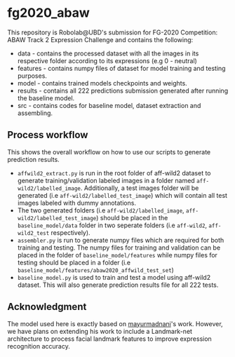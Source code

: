 # fg2020_abaw
This repository is Robolab@UBD's submission for FG-2020 Competition: ABAW Track 2 Expression Challenge and contains the following:

* data - contains the processed dataset with all the images in its respective folder according to its expressions (e.g 0 - neutral)
* features - contains numpy files of dataset for model training and testing purposes.
* model - contains trained models checkpoints and weights.
* results - contains all 222 predictions submission generated after running the baseline model.
* src - contains codes for baseline model, dataset extraction and assembling.

## Process workflow
This shows the overall workflow on how to use our scripts to generate prediction results.

* `affwild2_extract.py` is run in the root folder of aff-wild2 dataset to generate training/validation labeled images in a folder named `aff-wild2/labelled_image`. Additionally, a test images folder will be generated (i.e `aff-wild2/labelled_test_image`) which will contain all test images labeled with dummy annotations.
* The two generated folders (i.e `aff-wild2/labelled_image`, `aff-wild2/labelled_test_image`) should be placed in the `baseline_model/data` folder in two seperate folders (i.e `aff-wild2`, `aff-wild2_test` respectively).
* `assembler.py` is run to generate numpy files which are required for both training and testing. The numpy files for training and validation can be placed in the folder of `baseline_model/features` while numpy files for testing should be placed in a folder (i.e `baseline_model/features/abaw2020_affwild_test_set`)
* `baseline_model.py` is used to train and test a model using aff-wild2 dataset. This will also generate prediction results file for all 222 tests.

## Acknowledgment
The model used here is exactly based on [mayurmadnani](https://github.com/mayurmadnani/fer/blob/master/FER_CNN.ipynb)'s work. However, we have plans on extending his work to include a Landmark-net architecture to process facial landmark features to improve expression recognition accuracy.
